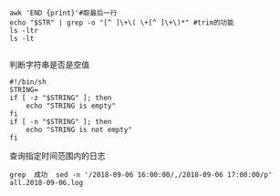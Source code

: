 ```shell
awk 'END {print}'#取最后一行
echo "$STR" | grep -o "[^ ]\+\( \+[^ ]\+\)*" #trim的功能
ls -ltr
ls -lt


```

判断字符串是否是空值

```shell
#!/bin/sh
STRING=
if [ -z "$STRING" ]; then
    echo "STRING is empty"
fi
if [ -n "$STRING" ]; then
    echo "STRING is not empty"
fi
```

查询指定时间范围内的日志

```shell
grep  成功  sed -n '/2018-09-06 16:00:00/,/2018-09-06 17:00:00/p' all.2018-09-06.log
```

